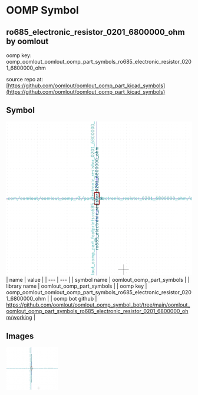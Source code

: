 # OOMP Symbol  
## ro685_electronic_resistor_0201_6800000_ohm  by oomlout  
  
oomp key: oomp_oomlout_oomlout_oomp_part_symbols_ro685_electronic_resistor_0201_6800000_ohm  
  
source repo at: [https://github.com/oomlout/oomlout_oomp_part_kicad_symbols](https://github.com/oomlout/oomlout_oomp_part_kicad_symbols)  
## Symbol  
  
[![working.png](working_600.png)](working.png)  
| name | value | 
| --- | --- | 
| symbol name | oomlout_oomp_part_symbols | 
| library name | oomlout_oomp_part_symbols | 
| oomp key | oomp_oomlout_oomlout_oomp_part_symbols_ro685_electronic_resistor_0201_6800000_ohm | 
| oomp bot github | https://github.com/oomlout/oomlout_oomp_symbol_bot/tree/main/oomlout_oomlout_oomp_part_symbols_ro685_electronic_resistor_0201_6800000_ohm/working | 
## Images  
  
[![working.png](working_140.png)](working.png)  
